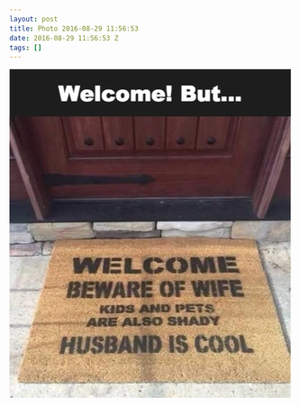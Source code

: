 ```yaml
---
layout: post
title: Photo 2016-08-29 11:56:53
date: 2016-08-29 11:56:53 Z
tags: []
---
```

![](/media/2016/08/149648080279.jpg)
